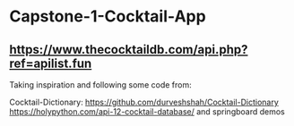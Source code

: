 # Capstone-1-Cocktail-App

## https://www.thecocktaildb.com/api.php?ref=apilist.fun

Taking inspiration and following some code from:

Cocktail-Dictionary: https://github.com/durveshshah/Cocktail-Dictionary
https://holypython.com/api-12-cocktail-database/
and springboard demos